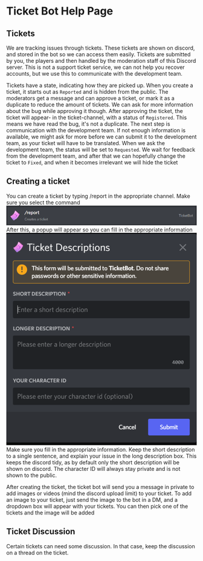 # Ticket Bot Help Page

## Tickets

We are tracking issues through tickets. These tickets are shown on discord, and stored in the bot so we can access them easily. Tickets are submitted by you, the players and then handled by the moderation staff of this Discord server. This is not a support ticket service, we can not help you recover accounts, but we use this to communicate with the development team. 

Tickets have a state, indicating how they are picked up. When you create a ticket, it starts out as `Reported` and is hidden from the public. The moderators get a message and can approve a ticket, or mark it as a duplicate to reduce the amount of tickets. We can ask for more information about the bug while approving it though. After approving the ticket, the ticket will appear- in the ticket-channel, with a status of `Registered`. This means we have read the bug, it's not a duplicate. The next step is communication with the development team. If not enough information is available, we might ask for more before we can submit it to the development team, as your ticket will have to be translated. When we ask the development team, the status will be set to `Requested`. We wait for feedback from the development team, and after that we can hopefully change the ticket to `Fixed`, and when it becomes irrelevant we will hide the ticket 

## Creating a ticket

You can create a ticket by typing /report in the appropriate channel. Make sure you select the command
![create.png](create.png)
After this, a popup will appear so you can fill in the appropriate information
![details.png](details.png)
Make sure you fill in the appropriate information. Keep the short description to a single sentence, and explain your issue in the long description box. This keeps the discord tidy, as by default only the short description will be shown on discord. The character ID will always stay private and is not shown to the public. 

After creating the ticket, the ticket bot will send you a message in private to add images or videos (mind the discord upload limit) to your ticket. To add an image to your ticket, just send the image to the bot in a DM, and a dropdown box will appear with your tickets. You can then pick one of the tickets and the image will be added

## Ticket Discussion

Certain tickets can need some discussion. In that case, keep the discussion on a thread on the ticket. 
